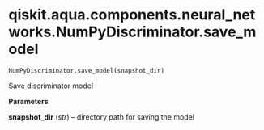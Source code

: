 # qiskit.aqua.components.neural\_networks.NumPyDiscriminator.save\_model

`NumPyDiscriminator.save_model(snapshot_dir)`

Save discriminator model

**Parameters**

**snapshot\_dir** (*str*) – directory path for saving the model
